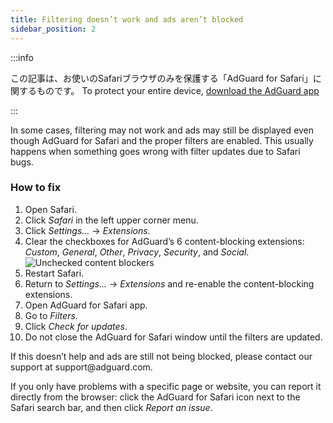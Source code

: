 ```yaml
---
title: Filtering doesn’t work and ads aren’t blocked
sidebar_position: 2
---
```


:::info

この記事は、お使いのSafariブラウザのみを保護する「AdGuard  for Safari」に関するものです。 To protect your entire device, [download the AdGuard app](https://agrd.io/download-kb-adblock)

:::

In some cases, filtering may not work and ads may still be displayed even though AdGuard for Safari and the proper filters are enabled. This usually happens when something goes wrong with filter updates due to Safari bugs.

### How to fix

1. Open Safari.
2. Click _Safari_ in the left upper corner menu.
3. Click _Settings…_ → _Extensions_.
4. Clear the checkboxes for AdGuard’s 6 content-blocking extensions: _Custom_, _General_, _Other_, _Privacy_, _Security_, and _Social_.
   ![Unchecked content blockers](https://cdn.adtidy.org/content/Kb/ad_blocker/safari/adg-safari-unchecked-cbs.png)
5. Restart Safari.
6. Return to _Settings..._ → _Extensions_ and re-enable the content-blocking extensions.
7. Open AdGuard for Safari app.
8. Go to _Filters_.
9. Click _Check for updates_.
10. Do not close the AdGuard for Safari window until the filters are updated.

If this doesn’t help and ads are still not being blocked, please contact our support at support\@adguard.com.

If you only have problems with a specific page or website, you can report it directly from the browser: click the AdGuard for Safari icon next to the Safari search bar, and then click _Report an issue_.
